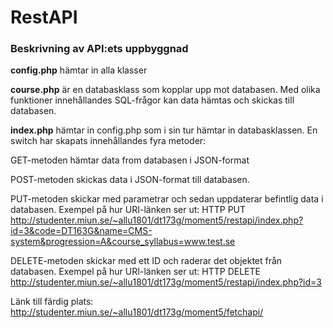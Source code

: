 # RestAPI
### Beskrivning av API:ets uppbyggnad
**config.php** hämtar in alla klasser

**course.php** är en databasklass som kopplar upp mot databasen. Med olika funktioner innehållandes SQL-frågor kan data hämtas och skickas till databasen.

**index.php** hämtar in config.php som i sin tur hämtar in databasklassen. En switch har skapats innehållandes fyra metoder: 

GET-metoden hämtar data from databasen i JSON-format 

POST-metoden skickas data i JSON-format till databasen.

PUT-metoden skickar med parametrar och sedan uppdaterar befintlig data i databasen.
Exempel på hur URI-länken ser ut: HTTP PUT http://studenter.miun.se/~allu1801/dt173g/moment5/restapi/index.php?id=3&code=DT163G&name=CMS-system&progression=A&course_syllabus=www.test.se

DELETE-metoden skickar med ett ID och raderar det objektet från databasen.
Exempel på hur URI-länken ser ut: HTTP DELETE http://studenter.miun.se/~allu1801/dt173g/moment5/restapi/index.php?id=3

Länk till färdig plats: http://studenter.miun.se/~allu1801/dt173g/moment5/fetchapi/
